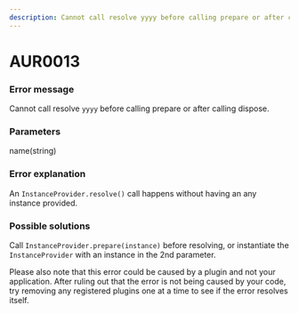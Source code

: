 ```yaml
---
description: Cannot call resolve yyyy before calling prepare or after calling dispose.
---
```


# AUR0013

### **Error message**

Cannot call resolve `yyyy` before calling prepare or after calling dispose.

### **Parameters**

name(string)

### Error explanation

An `InstanceProvider.resolve()` call happens without having an any instance provided.

### Possible solutions

Call `InstanceProvider.prepare(instance)` before resolving, or instantiate the `InstanceProvider` with an instance in the 2nd parameter.

Please also note that this error could be caused by a plugin and not your application. After ruling out that the error is not being caused by your code, try removing any registered plugins one at a time to see if the error resolves itself.
